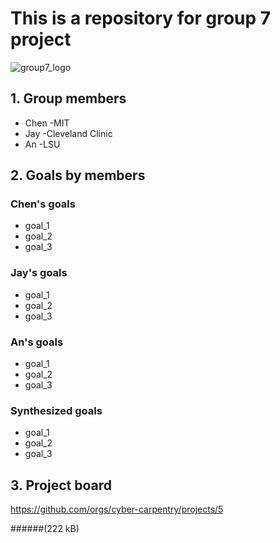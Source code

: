 # This is a repository for group 7 project

![group7_logo](https://cdn.archonia.us/images/1-63650-1-1-original1/naruto-shippuden-fabric-poster-team-7.jpg)


## 1. Group members
- Chen -MIT
- Jay -Cleveland Clinic
- An -LSU

## 2. Goals by members
### Chen's goals
- goal_1
- goal_2
- goal_3

### Jay's goals
- goal_1
- goal_2
- goal_3

### An's goals
- goal_1
- goal_2
- goal_3

### Synthesized goals 
- goal_1
- goal_2
- goal_3

## 3. Project board
https://github.com/orgs/cyber-carpentry/projects/5


######(222 kB)
